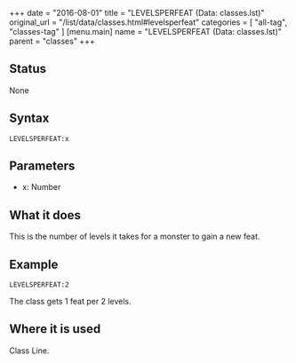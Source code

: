 +++
date = "2016-08-01"
title = "LEVELSPERFEAT (Data: classes.lst)"
original_url = "/list/data/classes.html#levelsperfeat"
categories = [ "all-tag", "classes-tag" ]
[menu.main]
    name = "LEVELSPERFEAT (Data: classes.lst)"
    parent = "classes"
+++

## Status

None

## Syntax

`LEVELSPERFEAT:x`

## Parameters

-   x: Number



What it does
------------

This is the number of levels it takes for a monster to gain a new feat.

Example
-------

`LEVELSPERFEAT:2`

The class gets 1 feat per 2 levels.

Where it is used
----------------

Class Line.

